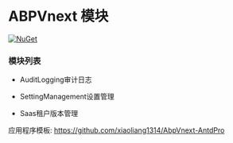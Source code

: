 # ABPVnext 模块

[![NuGet](https://img.shields.io/nuget/v/Tudou.Abp.Account.Application.svg?style=flat-square)](https://www.nuget.org/packages/Tudou.Abp.Account.Application)



### 模块列表

- AuditLogging审计日志 

- SettingManagement设置管理 

- Saas租户版本管理

  

应用程序模板:
https://github.com/xiaoliang1314/AbpVnext-AntdPro
